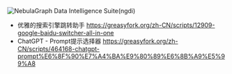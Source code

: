 
<picture>
  <source media="(prefers-color-scheme: dark)" srcset="https://pic1.zhimg.com/70/v2-70afdaa8d4b565185442aefc03410606_1440w.avis?source=172ae18b">
  <img alt="NebulaGraph Data Intelligence Suite(ngdi)" src="https://pic1.zhimg.com/70/v2-70afdaa8d4b565185442aefc03410606_1440w.avis?source=172ae18b">
</picture>
<p align="center">



- 优雅的搜索引擎跳转助手 https://greasyfork.org/zh-CN/scripts/12909-google-baidu-switcher-all-in-one
- ChatGPT - Prompt提示选择器 https://greasyfork.org/zh-CN/scripts/464168-chatgpt-prompt%E6%8F%90%E7%A4%BA%E9%80%89%E6%8B%A9%E5%99%A8

